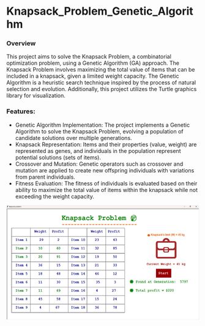 <h1>Knapsack_Problem_Genetic_Algorithm</h1> 
<h3> Overview</h3> 
<p>
  This project aims to solve the Knapsack Problem, a combinatorial optimization problem, using a Genetic Algorithm (GA) approach. The Knapsack Problem involves maximizing the total value of items that can be included in a knapsack, given a limited weight capacity. The Genetic Algorithm is a heuristic search technique inspired by the process of natural selection and evolution. Additionally, this project utilizes the Turtle graphics library for visualization.
</p>
<h3>Features:</h3>
<ul>
  <li>Genetic Algorithm Implementation: The project implements a Genetic Algorithm to solve the Knapsack Problem, evolving a population of candidate solutions over multiple generations.
<li>Knapsack Representation: Items and their properties (value, weight) are represented as genes, and individuals in the population represent potential solutions (sets of items).
<li>Crossover and Mutation: Genetic operators such as crossover and mutation are applied to create new offspring individuals with variations from parent individuals.
<li>Fitness Evaluation: The fitness of individuals is evaluated based on their ability to maximize the total value of items within the knapsack while not exceeding the weight capacity.
</ul>
<img src="https://github.com/saraelshaer/Knapsack_Problem_Genetic_Algorithm/blob/main/knapsack_image.png" alt="knapsack image" align ="middle" height=300 width=1000>

